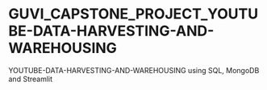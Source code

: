 # GUVI_CAPSTONE_PROJECT_YOUTUBE-DATA-HARVESTING-AND-WAREHOUSING
YOUTUBE-DATA-HARVESTING-AND-WAREHOUSING using SQL, MongoDB and Streamlit
